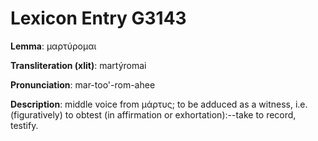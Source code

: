 # Lexicon Entry G3143

**Lemma**: μαρτύρομαι

**Transliteration (xlit)**: martýromai

**Pronunciation**: mar-too'-rom-ahee

**Description**:
middle voice from μάρτυς; to be adduced as a witness, i.e. (figuratively) to obtest (in affirmation or exhortation):--take to record, testify.
